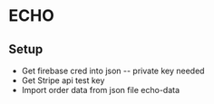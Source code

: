 # ECHO

## Setup

* Get firebase cred into json -- private key needed
* Get Stripe api test key
* Import order data from json file echo-data
